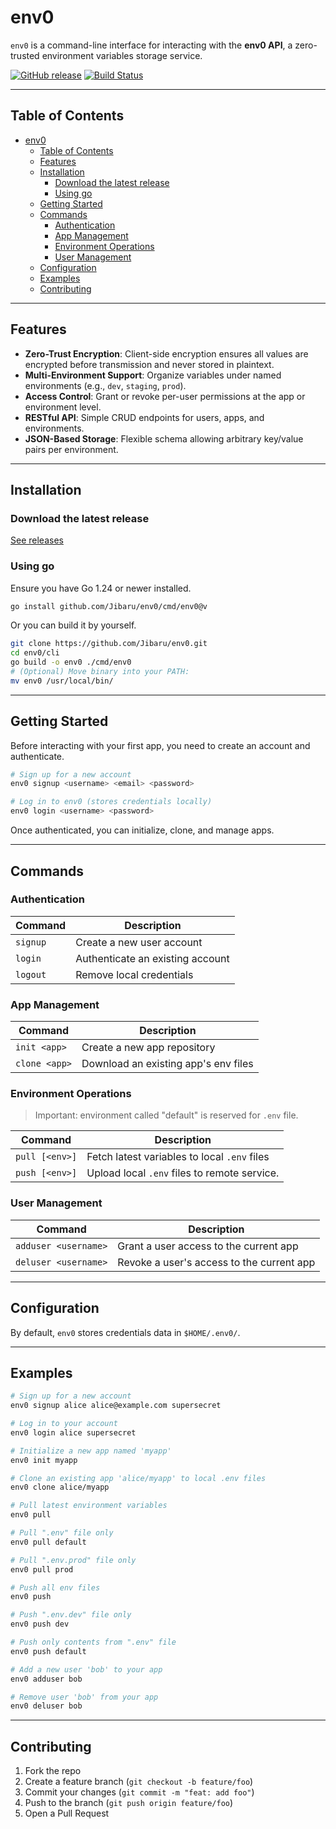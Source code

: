 
# env0

`env0` is a command-line interface for interacting with the **env0 API**, a zero-trusted environment variables storage service.


[![GitHub release](https://img.shields.io/github/v/release/jibaru/env0.svg?style=flat-square)](https://github.com/jibaru/env0/releases/latest) [![Build Status](https://img.shields.io/github/actions/workflow/status/docker/compose/ci.yml?label=ci&logo=github&style=flat-square)](https://github.com/docker/compose/actions?query=workflow%3Aci)

---

## Table of Contents

- [env0](#env0)
  - [Table of Contents](#table-of-contents)
  - [Features](#features)
  - [Installation](#installation)
    - [Download the latest release](#download-the-latest-release)
    - [Using go](#using-go)
  - [Getting Started](#getting-started)
  - [Commands](#commands)
    - [Authentication](#authentication)
    - [App Management](#app-management)
    - [Environment Operations](#environment-operations)
    - [User Management](#user-management)
  - [Configuration](#configuration)
  - [Examples](#examples)
  - [Contributing](#contributing)

---

## Features

* **Zero-Trust Encryption**: Client-side encryption ensures all values are encrypted before transmission and never stored in plaintext.
* **Multi-Environment Support**: Organize variables under named environments (e.g., `dev`, `staging`, `prod`).
* **Access Control**: Grant or revoke per-user permissions at the app or environment level.
* **RESTful API**: Simple CRUD endpoints for users, apps, and environments.
* **JSON-Based Storage**: Flexible schema allowing arbitrary key/value pairs per environment.

---

## Installation

### Download the latest release

[See releases](https://github.com/Jibaru/env0/releases)

### Using go

Ensure you have Go 1.24 or newer installed.

```bash
go install github.com/Jibaru/env0/cmd/env0@v
```

Or you can build it by yourself.

```bash
git clone https://github.com/Jibaru/env0.git
cd env0/cli
go build -o env0 ./cmd/env0
# (Optional) Move binary into your PATH:
mv env0 /usr/local/bin/
```

---

## Getting Started

Before interacting with your first app, you need to create an account and authenticate.

```bash
# Sign up for a new account
env0 signup <username> <email> <password>

# Log in to env0 (stores credentials locally)
env0 login <username> <password>
```

Once authenticated, you can initialize, clone, and manage apps.

---

## Commands

### Authentication

| Command  | Description                      |
| -------- | -------------------------------- |
| `signup` | Create a new user account        |
| `login`  | Authenticate an existing account |
| `logout` | Remove local credentials         |

### App Management

| Command       | Description                          |
| ------------- | ------------------------------------ |
| `init <app>`  | Create a new app repository          |
| `clone <app>` | Download an existing app's env files |

### Environment Operations

> Important: environment called "default" is reserved for `.env` file.

| Command               | Description                                    |
| --------------------- | ---------------------------------------------- |
| `pull [<env>]`        | Fetch latest variables to local `.env` files       |
| `push [<env>]`        | Upload local `.env` files to remote service.    |

### User Management

| Command              | Description                                |
| -------------------- | ------------------------------------------ |
| `adduser <username>` | Grant a user access to the current app |
| `deluser <username>` | Revoke a user's access to the current app                     |

---

## Configuration

By default, `env0` stores credentials data in `$HOME/.env0/`.

---

## Examples

```bash
# Sign up for a new account
env0 signup alice alice@example.com supersecret

# Log in to your account
env0 login alice supersecret

# Initialize a new app named 'myapp'
env0 init myapp

# Clone an existing app 'alice/myapp' to local .env files
env0 clone alice/myapp

# Pull latest environment variables
env0 pull

# Pull ".env" file only
env0 pull default

# Pull ".env.prod" file only
env0 pull prod

# Push all env files
env0 push

# Push ".env.dev" file only
env0 push dev

# Push only contents from ".env" file
env0 push default

# Add a new user 'bob' to your app
env0 adduser bob

# Remove user 'bob' from your app
env0 deluser bob
```

---

## Contributing

1. Fork the repo
2. Create a feature branch (`git checkout -b feature/foo`)
3. Commit your changes (`git commit -m "feat: add foo"`)
4. Push to the branch (`git push origin feature/foo`)
5. Open a Pull Request


